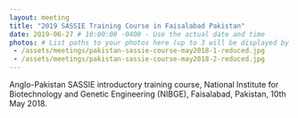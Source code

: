```yaml
---
layout: meeting
title: "2019 SASSIE Training Course in Faisalabad Pakistan"
date: 2019-06-27 # 10:00:00 -0400 - Use the actual date and time
photos: # List paths to your photos here (up to 3 will be displayed by the layout)
 - /assets/meetings/pakistan-sassie-course-may2018-1-reduced.jpg
 - /assets/meetings/pakistan-sassie-course-may2018-2-reduced.jpg
---
```

Anglo-Pakistan SASSIE introductory training course, National Institute for Biotechnology and Genetic Engineering
(NIBGE), Faisalabad, Pakistan, 10th May 2018.